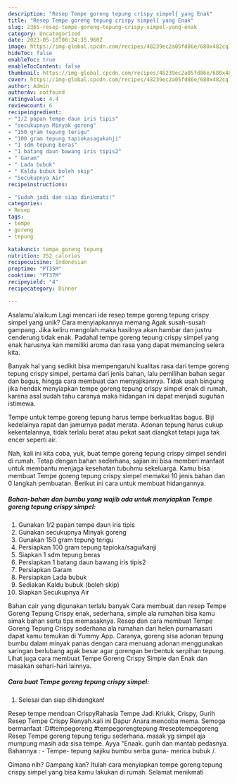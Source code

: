 ```yaml
---
description: "Resep Tempe goreng tepung crispy simpel{ yang Enak"
title: "Resep Tempe goreng tepung crispy simpel{ yang Enak"
slug: 2365-resep-tempe-goreng-tepung-crispy-simpel-yang-enak
category: Uncategorized
date: 2023-05-18T08:24:35.960Z
image: https://img-global.cpcdn.com/recipes/48239ec2a05fd86e/680x482cq70/tempe-goreng-tepung-crispy-simpel-foto-resep-utama.jpg
hideToc: false
enableToc: true
enableTocContent: false
thumbnail: https://img-global.cpcdn.com/recipes/48239ec2a05fd86e/680x482cq70/tempe-goreng-tepung-crispy-simpel-foto-resep-utama.jpg
cover: https://img-global.cpcdn.com/recipes/48239ec2a05fd86e/680x482cq70/tempe-goreng-tepung-crispy-simpel-foto-resep-utama.jpg
author: Admin
authorAv: notfound
ratingvalue: 4.4
reviewcount: 6
recipeingredient:
- "1/2 papan tempe daun iris tipis"
- "secukupnya Minyak goreng"
- "150 gram tepung terigu"
- "100 gram tepung tapiokasagukanji"
- "1 sdm tepung beras"
- "1 batang daun bawang iris tipis2"
- " Garam"
- " Lada bubuk"
- " Kaldu bubuk boleh skip"
- "Secukupnya Air"
recipeinstructions:

- "Sudah jadi dan siap dinikmati!"
categories:
- Resep
tags:
- tempe
- goreng
- tepung

katakunci: tempe goreng tepung 
nutrition: 252 calories
recipecuisine: Indonesian
preptime: "PT35M"
cooktime: "PT37M"
recipeyield: "4"
recipecategory: Dinner

---
```



Asalamu'alaikum Lagi mencari ide resep tempe goreng tepung crispy simpel yang unik? Cara menyiapkannya memang Agak susah-susah gampang. Jika keliru mengolah maka hasilnya akan hambar dan justru cenderung tidak enak. Padahal tempe goreng tepung crispy simpel yang enak harusnya kan memiliki aroma dan rasa yang dapat memancing selera kita.


Banyak hal yang sedikit bisa mempengaruhi kualitas rasa dari tempe goreng tepung crispy simpel, pertama dari jenis bahan, lalu pemilihan bahan segar dan bagus, hingga cara membuat dan menyajikannya. Tidak usah bingung jika hendak menyiapkan tempe goreng tepung crispy simpel enak di rumah, karena asal sudah tahu caranya maka hidangan ini dapat menjadi suguhan istimewa.

Tempe untuk tempe goreng tepung harus tempe berkualitas bagus. Biji kedelainya rapat dan jamurnya padat merata. Adonan tepung harus cukup kekentalannya, tidak terlalu berat atau pekat saat diangkat tetapi juga tak encer seperti air.


Nah, kali ini kita coba, yuk, buat tempe goreng tepung crispy simpel sendiri di rumah. Tetap dengan bahan sederhana, sajian ini bisa memberi manfaat untuk membantu menjaga kesehatan tubuhmu sekeluarga. Kamu bisa membuat Tempe goreng tepung crispy simpel memakai 10 jenis bahan dan 0 langkah pembuatan. Berikut ini cara untuk membuat hidangannya.

<!--inarticleads1-->

##### Bahan-bahan dan bumbu yang wajib ada untuk menyiapkan Tempe goreng tepung crispy simpel:

1. Gunakan 1/2 papan tempe daun iris tipis
1. Gunakan secukupnya Minyak goreng
1. Gunakan 150 gram tepung terigu
1. Persiapkan 100 gram tepung tapioka/sagu/kanji
1. Siapkan 1 sdm tepung beras
1. Persiapkan 1 batang daun bawang iris tipis2
1. Persiapkan  Garam
1. Persiapkan  Lada bubuk
1. Sediakan  Kaldu bubuk (boleh skip)
1. Siapkan Secukupnya Air


Bahan cair yang digunakan terlalu banyak Cara membuat dan resep Tempe Goreng Tepung Crispy enak, sederhana, simple ala rumahan bisa kamu simak bahan serta tips memasaknya. Resep dan cara membuat Tempe Goreng Tepung Crispy sederhana ala rumahan dari helen purnamasari dapat kamu temukan di Yummy App. Caranya, goreng sisa adonan tepung bumbu dalam minyak panas dengan cara menuang adonan menggunakan saringan berlubang agak besar agar gorengan berbentuk serpihan tepung. Lihat juga cara membuat Tempe Goreng Crispy Simple dan Enak dan masakan sehari-hari lainnya. 

<!--inarticleads2-->

##### Cara buat Tempe goreng tepung crispy simpel:


1. Selesai dan siap dihidangkan!

Resep tempe mendoan CrispyRahasia Tempe Jadi Kriukk, Crispy, Gurih Resep Tempe Crispy Renyah.kali ini Dapur Anara mencoba mema. Semoga bermanfaat :D#tempegoreng #tempegorengtepung #reseptempegoreng Resep Tempe goreng tepung terigu sederhana. masak yg simpel aja mumpung masih ada sisa tempe. Ayya &#34;Enaak. gurih dan mantab pedasnya. Bahannya : - Tempe- tepung sajiku bumbu serba guna- merica bubuk /. 

Gimana nih? Gampang kan? Itulah cara menyiapkan tempe goreng tepung crispy simpel yang bisa kamu lakukan di rumah. Selamat menikmati
